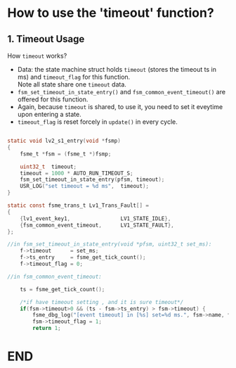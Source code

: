 # How to use the 'timeout' function?

## 1. Timeout Usage

How `timeout` works? 
- Data: the state machine struct holds `timeout` (stores the timeout ts in ms) and `timeout_flag` for this function. <br> Note all state share one `timeout` data. 
- `fsm_set_timeout_in_state_entry()` and `fsm_common_event_timeout()` are offered for this function.
- Again, because `timeout` is shared, to use it, you need to set it eveytime upon entering a state.
- `timeout_flag` is reset forcely in `update()` in every cycle. 


```c

static void lv2_s1_entry(void *fsmp)
{
	fsme_t *fsm = (fsme_t *)fsmp;

    uint32_t  timeout;
    timeout = 1000 * AUTO_RUN_TIMEOUT_S;
    fsm_set_timeout_in_state_entry(pfsm, timeout);
    USR_LOG("set timeout = %d ms",  timeout);
}

static const fsme_trans_t Lv1_Trans_Fault[] =
{
    {lv1_event_key1,				LV1_STATE_IDLE},
	{fsm_common_event_timeout,		LV1_STATE_FAULT},
};

//in fsm_set_timeout_in_state_entry(void *pfsm, uint32_t set_ms):
    f->timeout      = set_ms;                                  
    f->ts_entry     = fsme_get_tick_count();                
    f->timeout_flag = 0;                                    

//in fsm_common_event_timeout:

    ts = fsme_get_tick_count();

    /*if have timeout setting , and it is sure timeout*/
    if(fsm->timeout>0 && (ts - fsm->ts_entry) > fsm->timeout) {
        fsme_dbg_log("[event timeout] in [%s] set=%d ms.", fsm->name, fsm->timeout);
        fsm->timeout_flag = 1;
        return 1;
```


# END